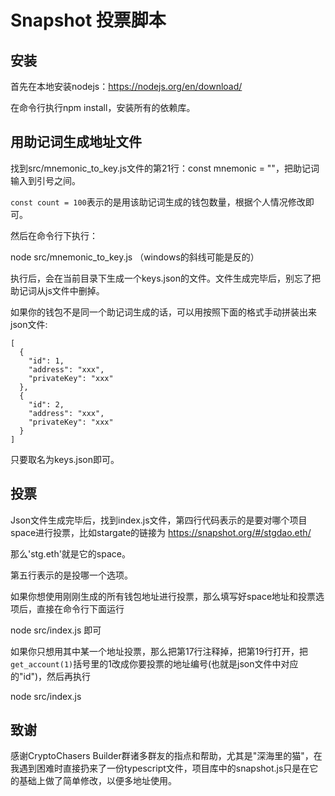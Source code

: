 # Snapshot 投票脚本

## 安装

首先在本地安装nodejs：https://nodejs.org/en/download/

在命令行执行npm install，安装所有的依赖库。

## 用助记词生成地址文件

找到src/mnemonic_to_key.js文件的第21行：const mnemonic = ""，把助记词输入到引号之间。

`const count = 100`表示的是用该助记词生成的钱包数量，根据个人情况修改即可。

然后在命令行下执行：

node src/mnemonic_to_key.js （windows的斜线可能是反的）

执行后，会在当前目录下生成一个keys.json的文件。文件生成完毕后，别忘了把助记词从js文件中删掉。

如果你的钱包不是同一个助记词生成的话，可以用按照下面的格式手动拼装出来json文件:

```
[
  {
    "id": 1,
    "address": "xxx",
    "privateKey": "xxx"
  },
  {
    "id": 2,
  	"address": "xxx",
  	"privateKey": "xxx"
  }
]
```

只要取名为keys.json即可。

## 投票

Json文件生成完毕后，找到index.js文件，第四行代码表示的是要对哪个项目space进行投票，比如stargate的链接为 https://snapshot.org/#/stgdao.eth/ 

那么'stg.eth'就是它的space。

第五行表示的是投哪一个选项。

如果你想使用刚刚生成的所有钱包地址进行投票，那么填写好space地址和投票选项后，直接在命令行下面运行

node src/index.js 即可

如果你只想用其中某一个地址投票，那么把第17行注释掉，把第19行打开，把`get_account(1)`括号里的1改成你要投票的地址编号(也就是json文件中对应的"id")，然后再执行

node src/index.js

## 致谢

感谢CryptoChasers Builder群诸多群友的指点和帮助，尤其是"深海里的猫"，在我遇到困难时直接扔来了一份typescript文件，项目库中的snapshot.js只是在它的基础上做了简单修改，以便多地址使用。






